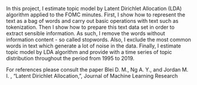 In this project, I estimate topic model by Latent Dirichlet Allocation (LDA) algorithm applied to the FOMC minutes. 
First, I show how to represent the text as a bag of words and carry out basic operations with text such as tokenization. Then I show how to prepare this text data set in order to extract sensible information. As such, I remove the words without information content - so called stopwords.  Also, I exclude the most common words in text which generate a lot of noise in the data. Finally, I estimate topic model by LDA algorithm and provide with a time series of topic distribution throughout the period from 1995 to 2019.

For references please consult the paper Blei D. M., Ng A. Y., and Jordan M. I. , “Latent Dirichlet Allocation,”, Journal of Machine
Learning Research
